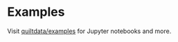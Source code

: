 # Examples

Visit [quiltdata/examples](https://github.com/quiltdata/examples) for Jupyter
notebooks and more.

